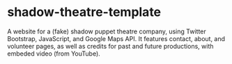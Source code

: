 # shadow-theatre-template
A website for a (fake) shadow puppet theatre company, using Twitter Bootstrap, JavaScript, and Google Maps API. 
It features contact, about, and volunteer pages, as well as credits for past and future productions, with embeded video (from YouTube). 
